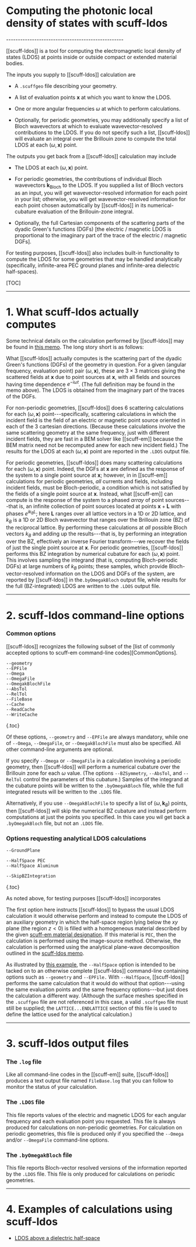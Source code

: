 <h1>Computing the photonic local density of states with
    <span class="SC">scuff-ldos</span>
</h1>
--------------------------------------------------

[[scuff-ldos]]
is a tool for computing the electromagnetic local density 
of states (LDOS) at points inside or outside compact or 
extended material bodies.

The inputs you supply to [[scuff-ldos]] calculation are

+ A `.scuffgeo` file describing your geometry.

+ A list of evaluation points $\mathbf x$ at which you want to know
  the LDOS.

+ One or more angular frequencies $\omega$ at which to perform
  calculations.

+ Optionally, for periodic geometries, you may additionally specify
  a list of Bloch wavevectors at which to evaluate wavevector-resolved
  contributions to the LDOS. If you do not specify such a list,
  [[scuff-ldos]] will evaluate an integral over the Brillouin zone
  to compute the total LDOS at each $(\omega, \mathbf x)$ point.

The outputs you get back from a [[scuff-ldos]] calculation may
include

+ The LDOS at each $(\omega, \mathbf x)$ point.

+ For periodic geometries, the contributions of individual
  Bloch wavevectors $\mathbf k_{\text{Bloch}}$ to the LDOS.
  If you supplied a list of Bloch vectors as an input,
  you will get wavevector-resolved information for each point
  in your list; otherwise, you will get wavevector-resolved 
  information for each point chosen automatically by 
  [[scuff-ldos]] in its numerical-cubature evaluation of 
  the Brillouin-zone integral.

+ Optionally, the full Cartesian components of the scattering
  parts of the dyadic Green's functions (DGFs) [the 
  electric / magnetic LDOS is proportional to the imaginary part 
  of the trace of the electric / magnetic DGFs].

For testing purposes, [[scuff-ldos]] also includes built-in
functionality to compute the LDOS for some geometries that
may be handled analytically (specifically, infinite-area PEC
ground planes and infinite-area dielectric half-spaces).

[TOC]

--------------------------------------------------
# 1. What <span class="SC">scuff-ldos</span> actually computes

Some technical details on the calculation performed by
[[scuff-ldos]] may be found in [this memo](../../tex/scuff-ldos.pdf).
The long story short is as follows:

What [[scuff-ldos]] actually computes is the scattering
part of the dyadic Green's functions (DGFs) of the geometry 
in question. For a given (angular frequency, evaluation point)
pair $(\omega, \mathbf x)$, these are $3\times 3$ matrices
giving the scattered fields at $\mathbf x$ due to point sources
at $\mathbf x$, with all fields and sources having time
dependence $e^{-i\omega t}$. (The full definition may be
found in the memo above). The LDOS is obtained from the 
imaginary part of the traces of the DGFs.

For non-periodic geometries, [[scuff-ldos]] does 6 scattering
calculations for each $(\omega, \mathbf x)$ point---specifically,
scattering calculations in which the incident field is the
field of an electric or magnetic point source oriented in 
each of the 3 cartesian directions. (Because these calculations
involve the same scattering geometry at the same frequency,
just with different incident fields, they are fast in a 
BEM solver like [[scuff-em]] because the BEM matrix need
not be recomputed anew for each new incident field.) The
results for the LDOS at each $(\omega,\mathbf x)$ point are
reported in the `.LDOS` output file.

For periodic geometries, [[scuff-ldos]] does many scattering
calculations for each $(\omega, \mathbf x)$ point.
Indeed, the DGFs at $\mathbf x$ are defined as the response of 
the system to a single point source at $\mathbf x$; however, in
in [[scuff-em]] calculations for periodic geometries,
*all* currents and fields, including incident fields, 
must be Bloch-periodic, a condition which is not satisfied
by the fields of a single point source at $\mathbf x$. Instead,
what [[scuff-em]] can compute is the response of the system
to a phased *array* of point sources---that is, an infinite
collection of point sources located at points $\mathbf x+\mathbf L$
with phases $e^{ik_BL}$; here $\mathbf L$ ranges over all 
lattice vectors in a 1D or 2D lattice, and $k_B$ is 
a 1D or 2D Bloch wavevector that ranges over the
Brillouin zone (BZ) of the reciprocal lattice. By performing
these calculations at *all* possible Bloch vectors
$k_B$ and adding up the results---that is, by
performing an integration over the BZ, effectively an 
inverse Fourier transform---we recover 
the fields of just the single point source at $\mathbf x$.
For periodic geometries, [[scuff-ldos]] performs this 
BZ integration by numerical cubature for
each $(\omega,\mathbf x)$ point. This involves sampling
the integrand (that is, computing Bloch-periodic DGFs) 
at large numbers of $k_B$ points; these samples, 
which provide Bloch-vector-resolved information on the 
LDOS and DGFs of the system, are reported by [[scuff-ldos]] 
in the`.byOmegakBloch` output file, while results 
for the full (BZ-integrated) LDOS are written to the 
`.LDOS` output file.

--------------------------------------------------
<a name="CommandLineOptions"></a>
# 2. <span class="SC">scuff-ldos</span> command-line options

### Common options

[[scuff-ldos]] recognizes the following subset of the 
[list of commonly accepted options to <span class="SC">scuff-em</span> command-line codes][CommonOptions].

  ````
--geometry
--EPFile
--Omega
--OmegaFile
--OmegakBlochFile
--AbsTol
--RelTol
--FileBase
--Cache
--ReadCache
--WriteCache
  ````
{.toc}

Of these options, `--geometry` and `--EPFile` are
always mandatory, while one of 
`--Omega`, `--OmegaFile`, or `--OmegakBlochFile` 
must also be specified. All
other command-line arguments are optional.

If you specify `--Omega` or `--OmegaFile` in
a calculation involving a periodic geometry,
then [[scuff-ldos]] will perform a numerical
cubature over the Brillouin zone for each
$\omega$ value. (The options `--BZSymmetry`,
`--AbsTol`, and `--RelTol` control the 
parameters of this cubature.) Samples
of the integrand at the cubature points 
will be written to the `.byOmegakBloch` 
file, while the full integrated resuts
will be written to the `.LDOS` file.

Alternatively, if you use `--OmegakBlochFile`
to specify a list of ($\omega, \mathbf k_B$)
points, then [[scuff-ldos]] will skip the
numerical BZ cubature and instead perform
computations at just the points you 
specified. In this case you wil get back a
`.byOmegakBloch` file, but not an
`.LDOS` file.

### Options requesting analytical LDOS calculations

  ````
--GroundPlane

--HalfSpace PEC
--HalfSpace Aluminum

--SkipBZIntegration
  ````
{.toc}

As noted above, for testing purposes [[scuff-ldos]] incorporates

The first option here instructs [[scuff-ldos]] to 
bypass the usual LDOS calculation it would otherwise 
perform and instead to compute the LDOS of an
auxiliary geometry in which the half-space 
region lying below the $xy$ plane (the region
$z<0$) is filled with a homogeneous material
described by the given 
[<span class="SC">scuff-em</span> material designation][Materials].
If this material is `PEC`, then the calculation
is performed using the image-source method.
Otherwise, the calculation is performed using the 
analytical plane-wave decomposition 
outlined in the 
[<span class="SC">scuff-ldos</span> memo](scuff-ldos.pdf).

As illustrated by [this example][HalfSpaceLDOS],
the `--HalfSpace` option is intended to be
tacked on to an otherwise complete [[scuff-ldos]]
command-line containing options such as 
`--geometry` and `--EPFile.` With `--HalfSpace`,
[[scuff-ldos]] performs the same calculation that 
it would do without that option---using the same
evaluation points and the same frequency options---but
just does the calculation a different way. (Although
the surface meshes specified in the `.scuffgeo`
file are not referenced in this case, a 
valid `.scuffgeo` file must still be supplied;
the `LATTICE...ENDLATTICE` section of this 
file is used to define the lattice used 
for the analytical calculation.)

--------------------------------------------------
# 3. <span class="SC">scuff-ldos</span> output files

### The `.log` file

Like all command-line codes in the [[scuff-em]] suite,
[[scuff-ldos]] produces a text output file named
`FileBase.log` that you can follow to monitor the
status of your calculation.

### The `.LDOS` file

This file reports values of the electric and magnetic
LDOS for each angular frequency and each evaluation
point you requested. This file is always produced
for calculations on non-periodic geometries. For
calculation on periodic geometries, this file is 
produced only if you specified the 
`--Omega` and/or `--OmegaFile` command-line options.

### The `.byOmegakBloch` file

This file reports Bloch-vector resolved versions
of the information reported by the `.LDOS` file.
This file is only produced for calculations on
periodic geometries.

--------------------------------------------------
<a name="Examples"></a>
# 4. Examples of calculations using <span class="SC">scuff-ldos</span>

+ [LDOS above a dielectric half-space][HalfSpaceLDOS]

[HalfSpaceLDOS]:   ../../examples/HalfSpaceLDOS/HalfSpaceLDOS.md
[Materials]:       ../../reference/Materials.md
